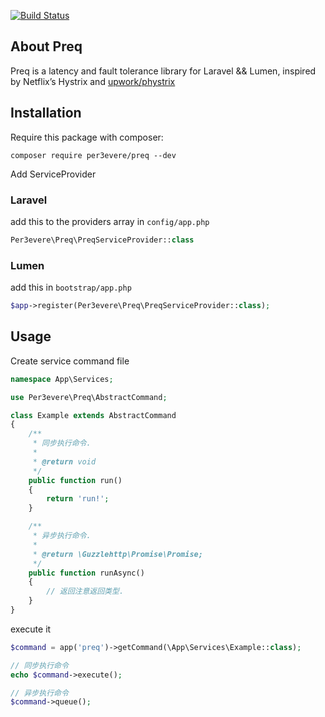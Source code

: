 [![Build Status](https://travis-ci.org/persevereVon/preq-laravel.svg?branch=master)](https://travis-ci.org/persevereVon/preq-laravel)

## About Preq

Preq is a latency and fault tolerance library for Laravel && Lumen, inspired by Netflix’s Hystrix and [upwork/phystrix](https://github.com/upwork/phystrix)

## Installation

Require this package with composer:

```
composer require per3evere/preq --dev
```

Add ServiceProvider

### Laravel

add this to the providers array in `config/app.php`
```php
Per3evere\Preq\PreqServiceProvider::class
```

### Lumen

add this in `bootstrap/app.php`
```php
$app->register(Per3evere\Preq\PreqServiceProvider::class);
```


## Usage

Create service command file

``` php
namespace App\Services;

use Per3evere\Preq\AbstractCommand;

class Example extends AbstractCommand
{
    /**
     * 同步执行命令.
     *
     * @return void
     */
    public function run()
    {
        return 'run!';
    }

    /**
     * 异步执行命令.
     *
     * @return \Guzzlehttp\Promise\Promise;
     */
    public function runAsync()
    {
        // 返回注意返回类型.
    }
}
```

execute it

```php
$command = app('preq')->getCommand(\App\Services\Example::class);

// 同步执行命令
echo $command->execute();

// 异步执行命令
$command->queue();
```

